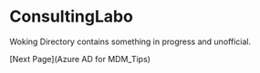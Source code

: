 # ConsultingLabo
Woking Directory contains something in progress and unofficial.

[Next Page](Azure AD for MDM_Tips)